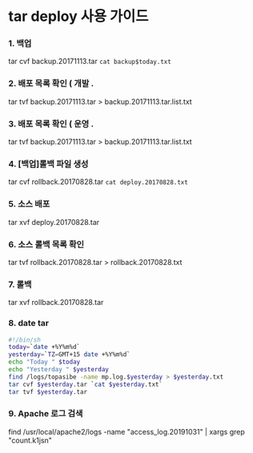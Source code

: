 # tar deploy 사용 가이드

### 1. 백업 
tar cvf backup.20171113.tar `cat backup$today.txt`

### 2. 배포 목록 확인 ( 개발 .
tar tvf backup.20171113.tar > backup.20171113.tar.list.txt

### 3. 배포 목록 확인 ( 운영 .
tar tvf backup.20171113.tar > backup.20171113.tar.list.txt

### 4. [백업]롤백 파일 생성 
tar cvf rollback.20170828.tar `cat deploy.20170828.txt`

### 5. 소스 배포 
tar xvf deploy.20170828.tar 

### 6. 소스 롤백 목록 확인 
tar tvf rollback.20170828.tar > rollback.20170828.txt 

### 7. 롤백 
tar xvf rollback.20170828.tar 

### 8. date tar 

```bash 
#!/bin/sh
today=`date +%Y%m%d`
yesterday=`TZ=GMT+15 date +%Y%m%d`
echo "Today " $today 
echo "Yesterday " $yesterday 
find /logs/topasibe -name mp.log.$yesterday > $yesterday.txt
tar cvf $yesterday.tar `cat $yesterday.txt`
tar tvf $yesterday.tar
```

### 9. Apache 로그 검색 
find /usr/local/apache2/logs -name "access_log.20191031" | xargs grep "count.k1jsn" 

